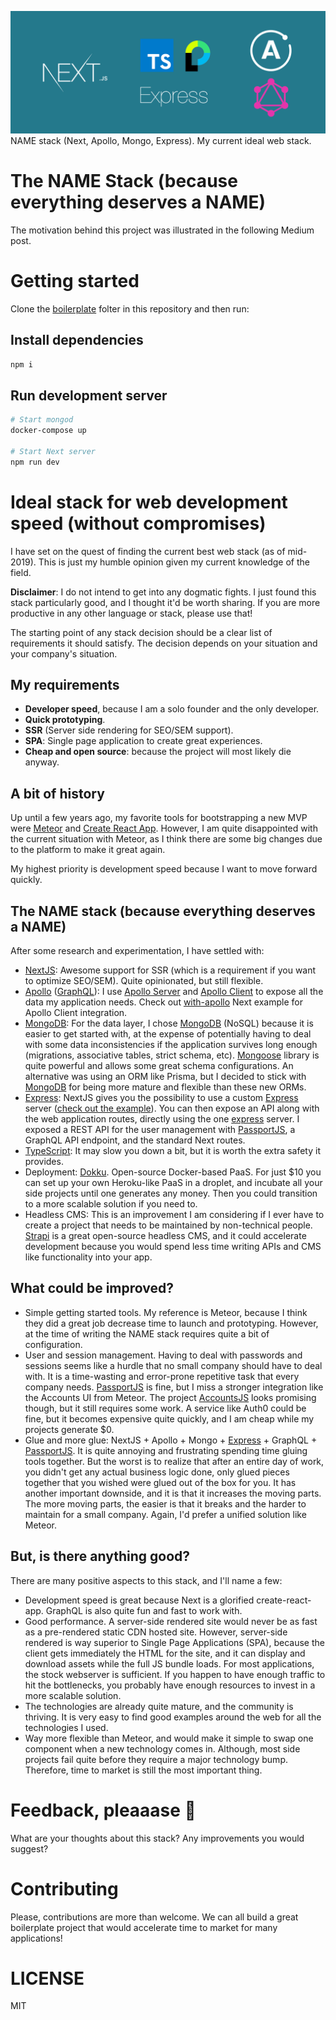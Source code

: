 ![NAME (Next, Apollo, Mongo, Express) stack. My current ideal web stack.](docs/images/IdealStack-header.png)
NAME stack (Next, Apollo, Mongo, Express). My current ideal web stack.

# The NAME Stack (because everything deserves a NAME)

The motivation behind this project was illustrated in the following
Medium post.

# Getting started

Clone the [boilerplate](./boilerplate) folter in this repository and then run:

## Install dependencies

```sh
npm i
```

## Run development server

```sh
# Start mongod
docker-compose up

# Start Next server
npm run dev
```

# Ideal stack for web development speed (without compromises)

I have set on the quest of finding the current best web stack (as of mid-2019). This is just my humble opinion given my current knowledge of the field.

**Disclaimer**: I do not intend to get into any dogmatic fights. I just found this stack particularly good, and I thought it'd be worth sharing. If you are more productive in any other language or stack, please use that!

The starting point of any stack decision should be a clear list of requirements it should satisfy. The decision depends on your situation and your company's situation.

## My requirements

- **Developer speed**, because I am a solo founder and the only developer.
- **Quick prototyping**.
- **SSR** (Server side rendering for SEO/SEM support).
- **SPA**: Single page application to create great experiences.
- **Cheap and open source**: because the project will most likely die anyway.

## A bit of history

Up until a few years ago, my favorite tools for bootstrapping a new MVP were [Meteor](https://www.meteor.com/) and [Create React App](https://github.com/facebook/create-react-app). However, I am quite disappointed with the current situation with Meteor, as I think there are some big changes due to the platform to make it great again.

My highest priority is development speed because I want to move forward quickly.

## The NAME stack (because everything deserves a NAME)

After some research and experimentation, I have settled with:

- [NextJS](https://nextjs.org/): Awesome support for SSR (which is a requirement if you want to optimize SEO/SEM). Quite opinionated, but still flexible.
- [Apollo](https://www.apollographql.com/) ([GraphQL](https://graphql.org/)): I use [Apollo Server](https://github.com/apollographql/apollo-server) and [Apollo Client](https://github.com/apollographql/apollo-client) to expose all the data my application needs. Check out [with-apollo](https://github.com/zeit/next.js/tree/canary/examples/with-apollo) Next example for Apollo Client integration.
- [MongoDB](https://www.mongodb.com/): For the data layer, I chose [MongoDB](https://www.mongodb.com/) (NoSQL) because it is easier to get started with, at the expense of potentially having to deal with some data inconsistencies if the application survives long enough (migrations, associative tables, strict schema, etc). [Mongoose](https://mongoosejs.com/) library is quite powerful and allows some great schema configurations. An alternative was using an ORM like Prisma, but I decided to stick with [MongoDB](https://www.mongodb.com/) for being more mature and flexible than these new ORMs.
- [Express](https://expressjs.com/): NextJS gives you the possibility to use a custom [Express](https://expressjs.com/) server ([check out the example](https://github.com/zeit/next.js/tree/canary/examples/custom-server-express)). You can then expose an API along with the web application routes, directly using the one [express](https://expressjs.com/) server. I exposed a REST API for the user management with [PassportJS](http://www.passportjs.org/), a GraphQL API endpoint, and the standard Next routes.
- [TypeScript](https://www.typescriptlang.org/): It may slow you down a bit, but it is worth the extra safety it provides.
- Deployment: [Dokku](https://github.com/dokku/dokku). Open-source Docker-based PaaS. For just \$10 you can set up your own Heroku-like PaaS in a droplet, and incubate all your side projects until one generates any money. Then you could transition to a more scalable solution if you need to.
- Headless CMS: This is an improvement I am considering if I ever have to create a project that needs to be maintained by non-technical people. [Strapi](https://strapi.io/) is a great open-source headless CMS, and it could accelerate development because you would spend less time writing APIs and CMS like functionality into your app.

## What could be improved?

- Simple getting started tools. My reference is Meteor, because I think they did a great job decrease time to launch and prototyping. However, at the time of writing the NAME stack requires quite a bit of configuration.
- User and session management. Having to deal with passwords and sessions seems like a hurdle that no small company should have to deal with. It is a time-wasting and error-prone repetitive task that every company needs. [PassportJS](http://www.passportjs.org/) is fine, but I miss a stronger integration like the Accounts UI from Meteor. The project [AccountsJS](https://github.com/accounts-js/accounts) looks promising though, but it still requires some work. A service like Auth0 could be fine, but it becomes expensive quite quickly, and I am cheap while my projects generate \$0.
- Glue and more glue: NextJS + Apollo + Mongo + [Express](https://expressjs.com/) + GraphQL + [PassportJS](http://www.passportjs.org/). It is quite annoying and frustrating spending time gluing tools together. But the worst is to realize that after an entire day of work, you didn't get any actual business logic done, only glued pieces together that you wished were glued out of the box for you. It has another important downside, and it is that it increases the moving parts. The more moving parts, the easier is that it breaks and the harder to maintain for a small company. Again, I'd prefer a unified solution like Meteor.

## But, is there anything good?

There are many positive aspects to this stack, and I'll name a few:

- Development speed is great because Next is a glorified create-react-app. GraphQL is also quite fun and fast to work with.
- Good performance. A server-side rendered site would never be as fast as a pre-rendered static CDN hosted site. However, server-side rendered is way superior to Single Page Applications (SPA), because the client gets immediately the HTML for the site, and it can display and download assets while the full JS bundle loads. For most applications, the stock webserver is sufficient. If you happen to have enough traffic to hit the bottlenecks, you probably have enough resources to invest in a more scalable solution.
- The technologies are already quite mature, and the community is thriving. It is very easy to find good examples around the web for all the technologies I used.
- Way more flexible than Meteor, and would make it simple to swap one component when a new technology comes in. Although, most side projects fail quite before they require a major technology bump. Therefore, time to market is still the most important thing.

# Feedback, pleaaase 🥺

What are your thoughts about this stack? Any improvements you would suggest?

# Contributing

Please, contributions are more than welcome. We can all build a great
boilerplate project that would accelerate time to market for many applications!

# LICENSE

MIT
